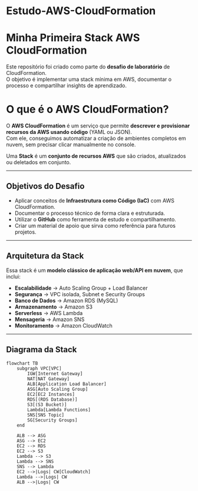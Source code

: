 # Estudo-AWS-CloudFormation
# Minha Primeira Stack AWS CloudFormation

Este repositório foi criado como parte do **desafio de laboratório** de CloudFormation.  
O objetivo é implementar uma stack mínima em AWS, documentar o processo e compartilhar insights de aprendizado.

# O que é o AWS CloudFormation?

O **AWS CloudFormation** é um serviço que permite **descrever e provisionar recursos da AWS usando código** (YAML ou JSON).  
Com ele, conseguimos automatizar a criação de ambientes completos em nuvem, sem precisar clicar manualmente no console.

Uma **Stack** é um **conjunto de recursos AWS** que são criados, atualizados ou deletados em conjunto.

---

## Objetivos do Desafio

- Aplicar conceitos de **Infraestrutura como Código (IaC)** com AWS CloudFormation.  
- Documentar o processo técnico de forma clara e estruturada.  
- Utilizar o **GitHub** como ferramenta de estudo e compartilhamento.  
- Criar um material de apoio que sirva como referência para futuros projetos.  

---

## Arquitetura da Stack

Essa stack é um **modelo clássico de aplicação web/API em nuvem**, que inclui:

- **Escalabilidade** → Auto Scaling Group + Load Balancer  
- **Segurança** → VPC isolada, Subnet e Security Groups  
- **Banco de Dados** → Amazon RDS (MySQL)  
- **Armazenamento** → Amazon S3  
- **Serverless** → AWS Lambda  
- **Mensageria** → Amazon SNS  
- **Monitoramento** → Amazon CloudWatch  

---

## Diagrama da Stack

```mermaid
flowchart TB
    subgraph VPC[VPC]
        IGW[Internet Gateway]
        NAT[NAT Gateway]
        ALB[Application Load Balancer]
        ASG[Auto Scaling Group]
        EC2[EC2 Instances]
        RDS[(RDS Database)]
        S3[(S3 Bucket)]
        Lambda[Lambda Functions]
        SNS[SNS Topic]
        SG[Security Groups]
    end

    ALB --> ASG
    ASG --> EC2
    EC2 --> RDS
    EC2 --> S3
    Lambda --> S3
    Lambda --> SNS
    SNS --> Lambda
    EC2 -->|Logs| CW[CloudWatch]
    Lambda -->|Logs| CW
    ALB -->|Logs| CW

